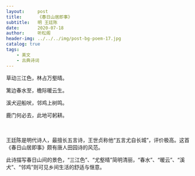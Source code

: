 ```yaml
---
layout:     post
title:      《春日山居即事》
subtitle:   明 王廷陈
date:       2020-07-18
author:     听松阁
header-img: ../../../img/post-bg-poem-17.jpg
catalog: true
tags:
    - 美文
    - 古典诗词
---
```


草动三江色，林占万壑晴。

篱边春水至，檐际暖云生。

溪犬迎船吠，邻鸡上树鸣。

鹿门何必去，此地可躬耕。


<br><br>
王廷陈是明代诗人，最擅长五言诗，王世贞称他“五言尤自长城”，评价极高。这首《春日山居即事》颇有唐人田园诗的风范。

此诗描写春日山间的景色，“三江色”、“尤壑晴”简明清丽，“春水”、“暖云”、“溪犬”、“邻鸡”则可见乡间生活的舒适与惬意。
